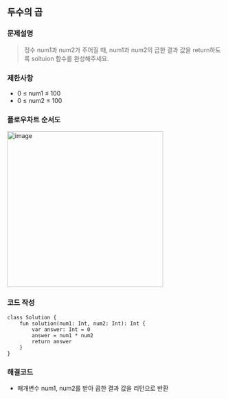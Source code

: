 
## 두수의 곱

### 문제설명
> 정수 num1과 num2가 주어질 때, num1과 num2의 곱한 결과 값을 return하도록 soltuion 함수를 완성해주세요.

### 제한사항
+ 0 ≤ num1 ≤ 100
+ 0 ≤ num2 ≤ 100

### 플로우차트 순서도
<img width="363" alt="image" src="https://user-images.githubusercontent.com/58936137/212528269-928d3e99-e69b-443c-9069-26018a425640.png">

### 코드 작성
~~~
class Solution {
    fun solution(num1: Int, num2: Int): Int {
        var answer: Int = 0
        answer = num1 * num2
        return answer
    }
}
~~~

### 해결코드
+ 매개변수 num1, num2를 받아 곱한 결과 값을 리턴으로 반환


